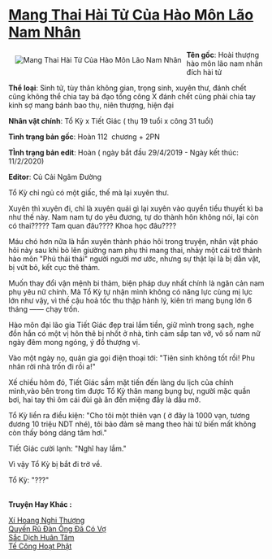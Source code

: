 <a href="https://utruyen.com/mang-thai-hai-tu-cua-hao-mon-lao-nam-nhan/24881/" title="Mang Thai Hài Tử Của Hào Môn Lão Nam Nhân"><h1>Mang Thai Hài Tử Của Hào Môn Lão Nam Nhân</h1></a><div style="display:table"><img align="right" style="float: left; padding: 10px;" src="https://utruyen.com/images/story/200x260/mang-thai-hai-tu-cua-hao-mon-lao-nam-nhan.jpg" alt="Mang Thai Hài Tử Của Hào Môn Lão Nam Nhân"><b>Tên gốc</b>: Hoài thượng hào môn lão nam nhân đích hài tử<p></p><b>Thể loại</b>: Sinh tử, tùy thân không gian, trọng sinh, xuyên thư, đánh chết cũng không thể chia tay bá đạo tổng công X đánh chết cũng phải chia tay kinh sợ mang bánh bao thụ, niên thượng, hiện đại<p></p><b>Nhân vật chính</b>: Tổ Kỳ x Tiết Giác ( thụ 19 tuổi x công 31 tuổi)<p></p><b>Tình trạng bản gốc</b>: Hoàn 112  chương + 2PN<p></p><b>TÌnh trạng bản edit</b>: Hoàn ( ngày bắt đầu 29/4/2019 - Ngày kết thúc: 11/2/2020)<p></p><b>Editor</b>: Củ Cải Ngâm Đường<p></p>Tổ Kỳ chỉ ngủ có một giấc, thế mà lại xuyên thư.<p></p>Xuyên thì xuyên đi, chỉ là xuyên quái gì lại xuyên vào quyển tiểu thuyết kì ba như thế này. Nam nam tự do yêu đương, tự do thành hôn không nói, lại còn có thai????? Tam quan đâu???? Khoa học đâu????<p></p>Máu chó hơn nữa là hắn xuyên thành pháo hôi trong truyện, nhân vật pháo hôi này sau khi bò lên giường nam phụ thì mang thai, nhảy một cái trở thành hào môn "Phú thái thái" người người mơ ước, nhưng sự thật lại là bị dằn vặt, bị vứt bỏ, kết cục thê thảm.<p></p>Muốn thay đổi vận mệnh bi thảm, biện pháp duy nhất chính là ngăn cản nam phụ yêu nữ chính. Mà Tổ Kỳ tự nhận mình không có năng lực cùng mị lực lớn như vậy, vì thế cậu hoả tốc thu thập hành lý, kiên trì mang bụng lớn 6 tháng —— chạy trốn.<p></p>Hào môn đại lão gia Tiết Giác đẹp trai lắm tiền, giữ mình trong sạch, nghe đồn hắn có một vị hôn thê bị nhốt ở nhà, tình cảm sắp tan vỡ, vô số nam nữ ngày đêm mong ngóng, ý đồ thượng vị.<p></p>Vào một ngày nọ, quản gia gọi điện thoại tới: "Tiên sinh không tốt rồi! Phu nhân rời nhà trốn đi rồi a!"<p></p>Xế chiều hôm đó, Tiết Giác sầm mặt tiến đến làng du lịch của chính mình,vào bên trong tìm được Tổ Kỳ thân mang bụng bự, người mặc quần bơi, hai tay thì ôm cái đùi gà ăn đến miệng đầy là dầu mỡ.<p></p>Tổ Kỳ liền ra điều kiện: "Cho tôi một thiên vạn ( ở đây là 1000 vạn, tương đương 10 triệu NDT nhé), tôi bảo đảm sẽ mang theo hài tử biến mất không còn thấy bóng dáng tăm hơi."<p></p>Tiết Giác cười lạnh: "Nghĩ hay lắm."<p></p>Vì vậy Tổ Kỳ bị bắt đi trở về.<p></p>Tổ Kỳ: "???"</div><p><br><b>Truyện Hay Khác :</b></p><a href="https://utruyen.com/xi-hoang-nghi-thuong/24880/" alt="Xí Hoang Nghi Thượng">Xí Hoang Nghi Thượng</a><br/><a href="https://truyenhot2020.wordpress.com/2019/12/11/quyen-ru-dan-ong-da-co-vo/" alt="Quyến Rũ Đàn Ông Đã Có Vợ">Quyến Rũ Đàn Ông Đã Có Vợ</a><br/><a href="https://github.com/quanluxury/ngontinh_sac/tree/master/truyenhay/21093/" alt="Sắc Dịch Huân Tâm">Sắc Dịch Huân Tâm</a><br/><a href="https://truyenngontinhay.wordpress.com/2019/10/03/te-cong-hoat-phat/" alt="Tế Công Hoạt Phật">Tế Công Hoạt Phật</a><br/>